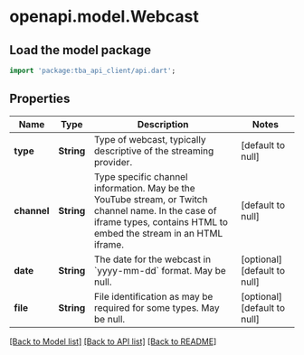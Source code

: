 # openapi.model.Webcast

## Load the model package

```dart
import 'package:tba_api_client/api.dart';
```

## Properties

| Name        | Type       | Description                                                                                                                                                             | Notes                       |
| ----------- | ---------- | ----------------------------------------------------------------------------------------------------------------------------------------------------------------------- | --------------------------- |
| **type**    | **String** | Type of webcast, typically descriptive of the streaming provider.                                                                                                       | [default to null]           |
| **channel** | **String** | Type specific channel information. May be the YouTube stream, or Twitch channel name. In the case of iframe types, contains HTML to embed the stream in an HTML iframe. | [default to null]           |
| **date**    | **String** | The date for the webcast in &#x60;yyyy-mm-dd&#x60; format. May be null.                                                                                                 | [optional][default to null] |
| **file**    | **String** | File identification as may be required for some types. May be null.                                                                                                     | [optional][default to null] |

[[Back to Model list]](../README.md#documentation-for-models) [[Back to API list]](../README.md#documentation-for-api-endpoints) [[Back to README]](../README.md)
